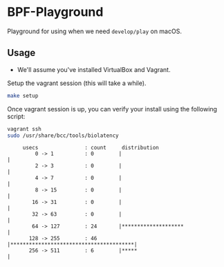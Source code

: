 # BPF-Playground

Playground for using when we need `develop/play` on macOS.

## Usage

* We'll assume you've installed VirtualBox and Vagrant.

Setup the vagrant session (this will take a while).

```sh
make setup
```

Once vagrant session is up, you can verify your install using the following script:

```sh
vagrant ssh
sudo /usr/share/bcc/tools/biolatency
```

```
     usecs               : count     distribution
         0 -> 1          : 0        |                                        |
         2 -> 3          : 0        |                                        |
         4 -> 7          : 0        |                                        |
         8 -> 15         : 0        |                                        |
        16 -> 31         : 0        |                                        |
        32 -> 63         : 0        |                                        |
        64 -> 127        : 24       |********************                    |
       128 -> 255        : 46       |****************************************|
       256 -> 511        : 6        |*****                                   |
```
